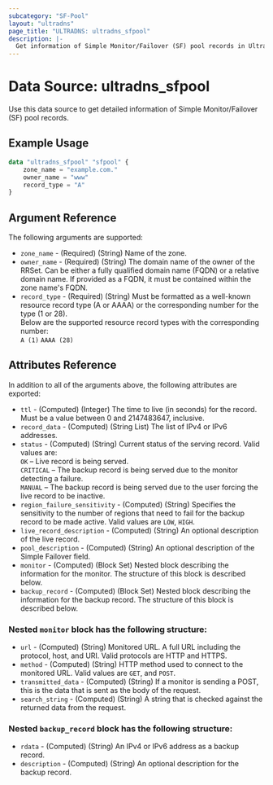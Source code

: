 ```yaml
---
subcategory: "SF-Pool"
layout: "ultradns"
page_title: "ULTRADNS: ultradns_sfpool"
description: |-
  Get information of Simple Monitor/Failover (SF) pool records in UltraDNS.
---
```


# Data Source: ultradns_sfpool

Use this data source to get detailed information of Simple Monitor/Failover (SF) pool records.

## Example Usage

```terraform
data "ultradns_sfpool" "sfpool" {
    zone_name = "example.com."
    owner_name = "www"
    record_type = "A"
}
```


## Argument Reference

The following arguments are supported:

* `zone_name` - (Required) (String) Name of the zone.
* `owner_name` - (Required) (String) The domain name of the owner of the RRSet. Can be either a fully qualified domain name (FQDN) or a relative domain name. If provided as a FQDN, it must be contained within the zone name's FQDN.
* `record_type` - (Required) (String) Must be formatted as a well-known resource record type (A or AAAA) or the corresponding number for the type (1 or 28).<br/>
Below are the supported resource record types with the corresponding number:<br/>
`A (1)`
`AAAA (28)`


## Attributes Reference

In addition to all of the arguments above, the following attributes are exported:

* `ttl` - (Computed) (Integer) The time to live (in seconds) for the record. Must be a value between 0 and 2147483647, inclusive.
* `record_data` - (Computed) (String List) The list of IPv4 or IPv6 addresses.
* `status` - (Computed) (String) Current status of the serving record. Valid values are:</br>
`OK` – Live record is being served.</br>
`CRITICAL` – The backup record is being served due to the monitor detecting a failure.</br>
`MANUAL` – The backup record is being served due to the user forcing the live record to be inactive.
* `region_failure_sensitivity` - (Computed) (String) Specifies the sensitivity to the number of regions that need to fail for the backup record to be made active. Valid values are `LOW`, `HIGH`.
* `live_record_description` - (Computed) (String) An optional description of the live record.
* `pool_description` - (Computed) (String) An optional description of the Simple Failover field.
* `monitor` - (Computed) (Block Set) Nested block describing the information for the monitor. The structure of this block is described below.
* `backup_record` - (Computed) (Block Set) Nested block describing the information for the backup record. The structure of this block is described below.

### Nested `monitor` block has the following structure:

* `url` - (Computed) (String) Monitored URL. A full URL including the protocol, host, and URI.
Valid protocols are HTTP and HTTPS.
* `method` - (Computed) (String) HTTP method used to connect to the monitored URL. Valid values are `GET`, and `POST`.
* `transmitted_data` - (Computed) (String) If a monitor is sending a POST, this is the data that is sent as the body of the request.
* `search_string` - (Computed) (String) A string that is checked against the returned data from the request. 

### Nested `backup_record` block has the following structure:

* `rdata` - (Computed) (String) An IPv4 or IPv6 address as a backup record.
* `description` - (Computed) (String) An optional description for the backup record.